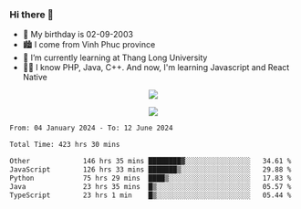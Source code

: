 ### Hi there 👋
- 🎂 My birthday is 02-09-2003
- 🏙️ I come from Vinh Phuc province
- 🌱 I’m currently learning at Thang Long University
- 🧑‍💻 I know PHP, Java, C++. And now, I'm learning Javascript and React Native
<p align="center"><img src="https://github-readme-stats.vercel.app/api?username=tmquang0209&show_icons=true&theme=gradient"></p>
<p align="center"><img src="https://github-readme-stats.vercel.app/api/top-langs/?username=tmquang0209&hide=scss,css&langs_count=10"></p>
<!--START_SECTION:waka-->

```txt
From: 04 January 2024 - To: 12 June 2024

Total Time: 423 hrs 30 mins

Other             146 hrs 35 mins ████████▓░░░░░░░░░░░░░░░░   34.61 %
JavaScript        126 hrs 33 mins ███████▒░░░░░░░░░░░░░░░░░   29.88 %
Python            75 hrs 29 mins  ████▒░░░░░░░░░░░░░░░░░░░░   17.83 %
Java              23 hrs 35 mins  █▒░░░░░░░░░░░░░░░░░░░░░░░   05.57 %
TypeScript        23 hrs 1 min    █▒░░░░░░░░░░░░░░░░░░░░░░░   05.44 %
```

<!--END_SECTION:waka-->
